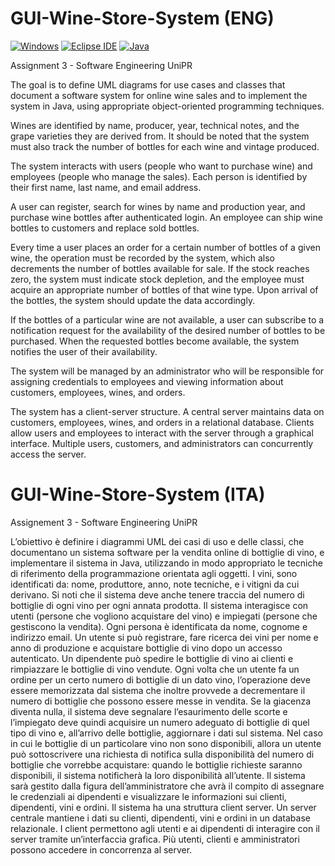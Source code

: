 # GUI-Wine-Store-System (ENG)

[![Windows](https://img.shields.io/badge/Windows-11-blue?style=flat-square&logo=windows&logoColor=white)](https://www.microsoft.com/windows/) [![Eclipse IDE](https://img.shields.io/badge/Eclipse%20IDE-2021--09-5B69E8?style=flat-square&logo=eclipse-ide&logoColor=white)](https://www.eclipse.org/ide/) [![Java](https://img.shields.io/badge/Java-11-ED8B00?style=flat-square&logo=java&logoColor=white)](https://www.oracle.com/java/technologies/javase-jdk11-downloads.html)

Assignment 3 - Software Engineering UniPR

The goal is to define UML diagrams for use cases and classes that document a software system for online wine sales and to implement the system in Java, using appropriate object-oriented programming techniques.

Wines are identified by name, producer, year, technical notes, and the grape varieties they are derived from. It should be noted that the system must also track the number of bottles for each wine and vintage produced.

The system interacts with users (people who want to purchase wine) and employees (people who manage the sales). Each person is identified by their first name, last name, and email address.

A user can register, search for wines by name and production year, and purchase wine bottles after authenticated login. An employee can ship wine bottles to customers and replace sold bottles.

Every time a user places an order for a certain number of bottles of a given wine, the operation must be recorded by the system, which also decrements the number of bottles available for sale. If the stock reaches zero, the system must indicate stock depletion, and the employee must acquire an appropriate number of bottles of that wine type. Upon arrival of the bottles, the system should update the data accordingly.

If the bottles of a particular wine are not available, a user can subscribe to a notification request for the availability of the desired number of bottles to be purchased. When the requested bottles become available, the system notifies the user of their availability.

The system will be managed by an administrator who will be responsible for assigning credentials to employees and viewing information about customers, employees, wines, and orders.

The system has a client-server structure. A central server maintains data on customers, employees, wines, and orders in a relational database. Clients allow users and employees to interact with the server through a graphical interface. Multiple users, customers, and administrators can concurrently access the server.

# GUI-Wine-Store-System (ITA)

Assignement 3 - Software Engineering UniPR

L’obiettivo è definire i diagrammi UML dei casi di uso e delle classi, che documentano un sistema
software per la vendita online di bottiglie di vino, e implementare il sistema in Java, utilizzando in
modo appropriato le tecniche di riferimento della programmazione orientata agli oggetti.
I vini, sono identificati da: nome, produttore, anno, note tecniche, e i vitigni da cui derivano. Si noti
che il sistema deve anche tenere traccia del numero di bottiglie di ogni vino per ogni annata prodotta.
Il sistema interagisce con utenti (persone che vogliono acquistare del vino) e impiegati (persone che
gestiscono la vendita). Ogni persona è identificata da nome, cognome e indirizzo email.
Un utente si può registrare, fare ricerca dei vini per nome e anno di produzione e acquistare bottiglie
di vino dopo un accesso autenticato. Un dipendente può spedire le bottiglie di vino ai clienti e
rimpiazzare le bottiglie di vino vendute.
Ogni volta che un utente fa un ordine per un certo numero di bottiglie di un dato vino, l’operazione
deve essere memorizzata dal sistema che inoltre provvede a decrementare il numero di bottiglie che
possono essere messe in vendita. Se la giacenza diventa nulla, il sistema deve segnalare l’esaurimento
delle scorte e l’impiegato deve quindi acquisire un numero adeguato di bottiglie di quel tipo di vino
e, all’arrivo delle bottiglie, aggiornare i dati sul sistema.
Nel caso in cui le bottiglie di un particolare vino non sono disponibili, allora un utente può
sottoscrivere una richiesta di notifica sulla disponibilità del numero di bottiglie che vorrebbe
acquistare: quando le bottiglie richieste saranno disponibili, il sistema notificherà la loro disponibilità
all’utente.
Il sistema sarà gestito dalla figura dell’amministratore che avrà il compito di assegnare le
credenziali ai dipendenti e visualizzare le informazioni sui clienti, dipendenti, vini e ordini.
Il sistema ha una struttura client server. Un server centrale mantiene i dati su clienti, dipendenti, vini
e ordini in un database relazionale. I client permettono agli utenti e ai dipendenti di interagire con il
server tramite un’interfaccia grafica. Più utenti, clienti e amministratori possono accedere in
concorrenza al server. 
